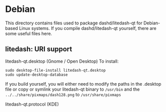 
Debian
====================
This directory contains files used to package dashd/litedash-qt
for Debian-based Linux systems. If you compile dashd/litedash-qt yourself, there are some useful files here.

## litedash: URI support ##


litedash-qt.desktop  (Gnome / Open Desktop)
To install:

	sudo desktop-file-install litedash-qt.desktop
	sudo update-desktop-database

If you build yourself, you will either need to modify the paths in
the .desktop file or copy or symlink your litedash-qt binary to `/usr/bin`
and the `../../share/pixmaps/dash128.png` to `/usr/share/pixmaps`

litedash-qt.protocol (KDE)

